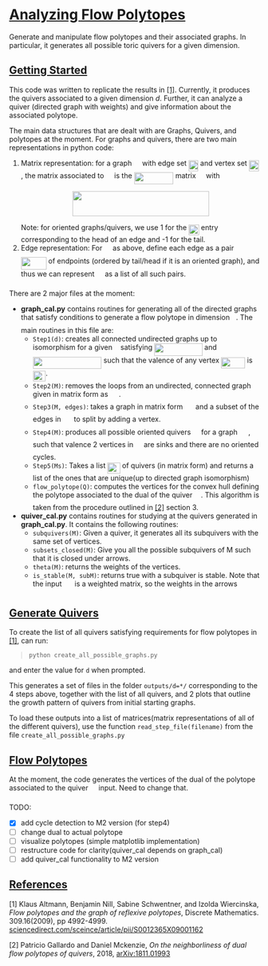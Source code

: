 # [Analyzing Flow Polytopes](#analyzing-flow_polytopes)
Generate and manipulate flow polytopes and their associated graphs. In particular, it generates all possible toric quivers for a given dimension.

## [Getting Started](#getting-started)
This code was written to replicate the results in [\[1\]](#main_paper). Currently, it produces the quivers associated to a given dimension *d*. Further, it can analyze a quiver (directed graph with weights) and give information about the associated polytope. 

The main data structures that are dealt with are Graphs, Quivers, and polytopes at the moment. For graphs and quivers, there are two main representations in python code: 
1. Matrix representation: for a graph <img src="/tex/5201385589993766eea584cd3aa6fa13.svg?invert_in_darkmode&sanitize=true" align=middle width=12.92464304999999pt height=22.465723500000017pt/> with edge set <img src="/tex/0e0fff175b21e36dc5c4cae2cb36897c.svg?invert_in_darkmode&sanitize=true" align=middle width=19.477190699999987pt height=22.465723500000017pt/> and vertex set <img src="/tex/b3f35df4c36a139a959bb2514490cd1d.svg?invert_in_darkmode&sanitize=true" align=middle width=19.477190699999987pt height=22.465723500000017pt/>, the matrix associated to <img src="/tex/5201385589993766eea584cd3aa6fa13.svg?invert_in_darkmode&sanitize=true" align=middle width=12.92464304999999pt height=22.465723500000017pt/> is the <img src="/tex/62e34e95c7c57ce3b9c407f67922d3e6.svg?invert_in_darkmode&sanitize=true" align=middle width=78.95429354999999pt height=24.65753399999998pt/> matrix <img src="/tex/53d147e7f3fe6e47ee05b88b166bd3f6.svg?invert_in_darkmode&sanitize=true" align=middle width=12.32879834999999pt height=22.465723500000017pt/> with <p align="center"><img src="/tex/af61bd1b82d4f93087079adbbc7d2672.svg?invert_in_darkmode&sanitize=true" align=middle width=273.28447079999995pt height=49.315569599999996pt/></p> Note: for oriented graphs/quivers, we use 1 for the <img src="/tex/3e384b223dce750e6c98aa501355f00b.svg?invert_in_darkmode&sanitize=true" align=middle width=20.679527549999985pt height=21.68300969999999pt/> entry corresponding to the head of an edge and -1 for the tail. 
2. Edge representation: For <img src="/tex/5201385589993766eea584cd3aa6fa13.svg?invert_in_darkmode&sanitize=true" align=middle width=12.92464304999999pt height=22.465723500000017pt/> as above, define each edge as a pair <img src="/tex/b31116e7405741aa8eaa5adaa6b31484.svg?invert_in_darkmode&sanitize=true" align=middle width=50.77636904999999pt height=24.65753399999998pt/> of endpoints (ordered by tail/head if it is an oriented graph), and thus we can represent <img src="/tex/5201385589993766eea584cd3aa6fa13.svg?invert_in_darkmode&sanitize=true" align=middle width=12.92464304999999pt height=22.465723500000017pt/> as a list of all such pairs. 

There are 2 major files at the moment:
* **graph\_cal.py** contains routines for generating all of the directed graphs that satisfy conditions to generate a flow polytope in dimension <img src="/tex/2103f85b8b1477f430fc407cad462224.svg?invert_in_darkmode&sanitize=true" align=middle width=8.55596444999999pt height=22.831056599999986pt/>. 
The main routines in this file are: 
    * `Step1(d)`: 
creates all connected undirected graphs up to isomorphism for a given <img src="/tex/2103f85b8b1477f430fc407cad462224.svg?invert_in_darkmode&sanitize=true" align=middle width=8.55596444999999pt height=22.831056599999986pt/> satisfying <img src="/tex/b50f7d37801bbbfa4f855ee8ad3bc566.svg?invert_in_darkmode&sanitize=true" align=middle width=96.43475654999999pt height=24.65753399999998pt/> and <img src="/tex/5bfc9b4f236354b527d35f72b3bedb28.svg?invert_in_darkmode&sanitize=true" align=middle width=137.73828914999999pt height=24.65753399999998pt/> such that the valence of any vertex <img src="/tex/edc38764d2b249d54559b8fd1f3bced4.svg?invert_in_darkmode&sanitize=true" align=middle width=48.12617039999999pt height=22.465723500000017pt/> is <img src="/tex/7e70ada5b76b03379a57d8aca40f296b.svg?invert_in_darkmode&sanitize=true" align=middle width=25.570741349999988pt height=21.18721440000001pt/>. 
    * `Step2(M)`: 
removes the loops from an undirected, connected graph given in matrix form as <img src="/tex/fb97d38bcc19230b0acd442e17db879c.svg?invert_in_darkmode&sanitize=true" align=middle width=17.73973739999999pt height=22.465723500000017pt/>.
    * `Step3(M, edges)`: 
takes a graph in matrix form <img src="/tex/fb97d38bcc19230b0acd442e17db879c.svg?invert_in_darkmode&sanitize=true" align=middle width=17.73973739999999pt height=22.465723500000017pt/> and a subset of the edges in <img src="/tex/fb97d38bcc19230b0acd442e17db879c.svg?invert_in_darkmode&sanitize=true" align=middle width=17.73973739999999pt height=22.465723500000017pt/> to split by adding a vertex.
    * `Step4(M)`: 
produces all possible oriented quivers <img src="/tex/1afcdb0f704394b16fe85fb40c45ca7a.svg?invert_in_darkmode&sanitize=true" align=middle width=12.99542474999999pt height=22.465723500000017pt/> for a graph <img src="/tex/fb97d38bcc19230b0acd442e17db879c.svg?invert_in_darkmode&sanitize=true" align=middle width=17.73973739999999pt height=22.465723500000017pt/>, such that valence 2 vertices in <img src="/tex/1afcdb0f704394b16fe85fb40c45ca7a.svg?invert_in_darkmode&sanitize=true" align=middle width=12.99542474999999pt height=22.465723500000017pt/> are sinks and there are no oriented cycles. 
    * `Step5(Ms)`: 
Takes a list <img src="/tex/b1a9dbac8eac63ce661a58d7dfca05f4.svg?invert_in_darkmode&sanitize=true" align=middle width=25.44519449999999pt height=22.465723500000017pt/> of quivers (in matrix form) and returns a list of the ones that are unique(up to directed graph isomorphism)
    * `flow_polytope(Q)`: 
computes the vertices for the convex hull defining the polytope associated to the dual of the quiver <img src="/tex/1afcdb0f704394b16fe85fb40c45ca7a.svg?invert_in_darkmode&sanitize=true" align=middle width=12.99542474999999pt height=22.465723500000017pt/>. This algorithm is taken from the procedure outlined in [\[2\]](#neighborly_polytopes) section 3. 
* **quiver\_cal.py** contains routines for studying at the quivers generated in **graph\_cal.py**.  It contains the following routines:
    * `subquivers(M)`: Given a quiver, it generates all its subquivers with the same set of vertices. 
    * `subsets_closed(M)`: 
Give you all the possible subquivers of M such that it is closed under arrows. 
    * `theta(M)`: returns the weights of the vertices.
    * `is_stable(M, subM)`: returns true with a subquiver is stable. 
Note that the input <img src="/tex/fb97d38bcc19230b0acd442e17db879c.svg?invert_in_darkmode&sanitize=true" align=middle width=17.73973739999999pt height=22.465723500000017pt/> is a weighted matrix, so the weights in the arrows


## [Generate Quivers](#generate-quivers)
To create the list of all quivers satisfying requirements for flow polytopes in [\[1\]](#main_paper), can run: 

> `python create_all_possible_graphs.py`

and enter the value for `d` when prompted. 

This generates a set of files in the folder `outputs/d=*/` corresponding to the 4 steps above, together with the list of all quivers, and 2 plots that outline the growth pattern of quivers from initial starting graphs. 

To load these outputs into a list of matrices(matrix representations of all of the different quivers), use the function 
`read_step_file(filename)` from the file `create_all_possible_graphs.py`

## [Flow Polytopes](#flow-polytopes)
At the moment, the code generates the vertices of the dual of the polytope associated to the quiver <img src="/tex/1afcdb0f704394b16fe85fb40c45ca7a.svg?invert_in_darkmode&sanitize=true" align=middle width=12.99542474999999pt height=22.465723500000017pt/> input. Need to change that.

TODO: 
- [x] add cycle detection to M2 version (for step4)
- [ ] change dual to actual polytope
- [ ] visualize polytopes (simple matplotlib implementation)
- [ ] restructure code for clarity(quiver_cal depends on graph_cal)
- [ ] add quiver_cal functionality to M2 version

## [References](#references)
<a id='main_paper'>\[1\]
Klaus Altmann, Benjamin Nill, Sabine Schwentner, and Izolda Wiercinska, *Flow polytopes and the graph of reflexive polytopes*, Discrete Mathematics. 309.16(2009), pp 4992-4999. 
[sciencedirect.com/sceince/article/pii/S0012365X09001162](http://www.sciencedirect.com/science/article/pii/S0012365X09001162)</a>

<a id='neighborly_polytopes'>\[2\]
Patricio Gallardo and Daniel Mckenzie, *On the neighborliness of dual flow polytopes of quivers*, 2018, <a href='http://arxiv.org/abs/1811.01993'>arXiv:1811.01993</a>
</a>

